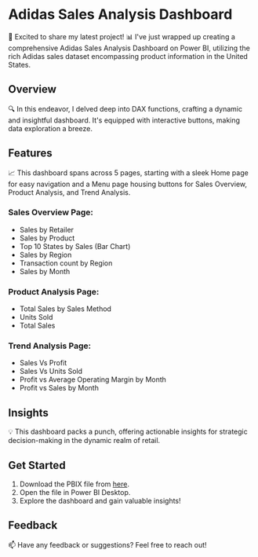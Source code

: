 # Adidas Sales Analysis Dashboard

🚀 Excited to share my latest project! 📊 I've just wrapped up creating a comprehensive Adidas Sales Analysis Dashboard on Power BI, utilizing the rich Adidas sales dataset encompassing product information in the United States.

## Overview

🔍 In this endeavor, I delved deep into DAX functions, crafting a dynamic and insightful dashboard. It's equipped with interactive buttons, making data exploration a breeze.

## Features

📈 This dashboard spans across 5 pages, starting with a sleek Home page for easy navigation and a Menu page housing buttons for Sales Overview, Product Analysis, and Trend Analysis.

### Sales Overview Page:

- Sales by Retailer
- Sales by Product
- Top 10 States by Sales (Bar Chart)
- Sales by Region
- Transaction count by Region
- Sales by Month

### Product Analysis Page:

- Total Sales by Sales Method
- Units Sold
- Total Sales

### Trend Analysis Page:

- Sales Vs Profit
- Sales Vs Units Sold
- Profit vs Average Operating Margin by Month
- Profit vs Sales by Month

## Insights

💡 This dashboard packs a punch, offering actionable insights for strategic decision-making in the dynamic realm of retail.

## Get Started

1. Download the PBIX file from [here](https://lnkd.in/gSgbnSwv).
2. Open the file in Power BI Desktop.
3. Explore the dashboard and gain valuable insights!

## Feedback

📫 Have any feedback or suggestions? Feel free to reach out!

